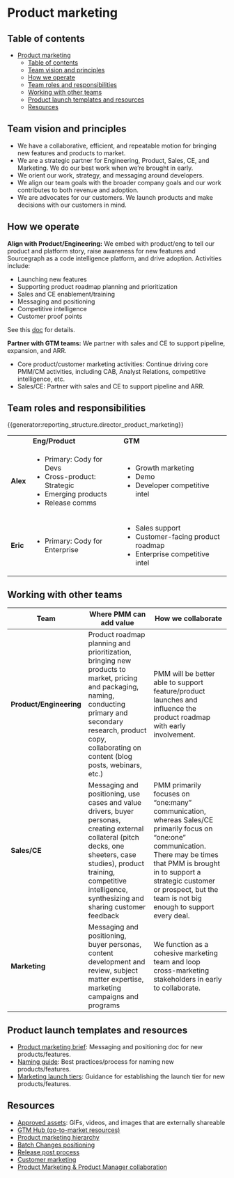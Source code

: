 # Product marketing

## Table of contents

- [Product marketing](#product-marketing)
  - [Table of contents](#table-of-contents)
  - [Team vision and principles](#team-vision-and-principles)
  - [How we operate](#how-we-operate)
  - [Team roles and responsibilities](#team-roles-and-responsibilities)
  - [Working with other teams](#working-with-other-teams)
  - [Product launch templates and resources](#product-launch-templates-and-resources)
  - [Resources](#resources)

## Team vision and principles

- We have a collaborative, efficient, and repeatable motion for bringing new features and products to market.
- We are a strategic partner for Engineering, Product, Sales, CE, and Marketing. We do our best work when we’re brought in early.
- We orient our work, strategy, and messaging around developers.
- We align our team goals with the broader company goals and our work contributes to both revenue and adoption.
- We are advocates for our customers. We launch products and make decisions with our customers in mind.

## How we operate

**Align with Product/Engineering:** We embed with product/eng to tell our product and platform story, raise awareness for new features and Sourcegraph as a code intelligence platform, and drive adoption. Activities include:

- Launching new features
- Supporting product roadmap planning and prioritization
- Sales and CE enablement/training
- Messaging and positioning
- Competitive intelligence
- Customer proof points

See this [doc](https://docs.google.com/document/d/1lnqZHXMnNQj0d1vCWmg3u4zz_toySthUMvOxZnCtdw0/edit#bookmark=id.e0jz6ct4ghl) for details.

**Partner with GTM teams:** We partner with sales and CE to support pipeline, expansion, and ARR.

- Core product/customer marketing activities: Continue driving core PMM/CM activities, including CAB, Analyst Relations, competitive intelligence, etc.
- Sales/CE: Partner with sales and CE to support pipeline and ARR.

## Team roles and responsibilities

{{generator:reporting_structure.director_product_marketing}}

<table>
  <tr>
   <td>
   </td>
   <td>
<strong>Eng/Product</strong>
   </td>
   <td><strong>GTM</strong>
   </td>
  </tr>
  <tr>
   <td><strong>Alex</strong>
   </td>
   <td>
<ul>
<li>Primary: Cody for Devs

<li>Cross-product: Strategic
<li>Emerging products
<li>Release comms
</li>
</ul>
   </td>
   <td>
<ul>
<li>Growth marketing
<li>Demo
<li>Developer competitive intel
</li>
</ul>
   </td>
  </tr>

  <tr>
   <td><strong>Eric</strong>
   </td>
   <td>
<ul>
<li>Primary: Cody for Enterprise
</li>
</ul>
   </td>
   <td>
<ul>
<li>Sales support
<li>Customer-facing product roadmap
<li>Enterprise competitive intel
</li>
</ul>
   </td>
  </tr>
</table>

## Working with other teams

| **Team**                | **Where PMM can add value**                                                                                                                                                                                                            | **How we collaborate**                                                                                                                                                                                                                                       |
| ----------------------- | -------------------------------------------------------------------------------------------------------------------------------------------------------------------------------------------------------------------------------------- | ------------------------------------------------------------------------------------------------------------------------------------------------------------------------------------------------------------------------------------------------------------ |
| **Product/Engineering** | Product roadmap planning and prioritization, bringing new products to market, pricing and packaging, naming, conducting primary and secondary research, product copy, collaborating on content (blog posts, webinars, etc.)            | PMM will be better able to support feature/product launches and influence the product roadmap with early involvement.                                                                                                                                        |
| **Sales/CE**            | Messaging and positioning, use cases and value drivers, buyer personas, creating external collateral (pitch decks, one sheeters, case studies), product training, competitive intelligence, synthesizing and sharing customer feedback | PMM primarily focuses on “one:many” communication, whereas Sales/CE primarily focus on “one:one” communication. There may be times that PMM is brought in to support a strategic customer or prospect, but the team is not big enough to support every deal. |
| **Marketing**           | Messaging and positioning, buyer personas, content development and review, subject matter expertise, marketing campaigns and programs                                                                                                  | We function as a cohesive marketing team and loop cross-marketing stakeholders in early to collaborate.                                                                                                                                                      |

## Product launch templates and resources

- [Product marketing brief](https://docs.google.com/document/d/1i-n7WKQrAMVAdCaGAX0shW1DbJ70cnnGkkb6yReOOPA/edit#): Messaging and positioning doc for new products/features.
- [Naming guide](naming_guide.md): Best practices/process for naming new products/features.
- [Marketing launch tiers](marketing_launch_tiers.md): Guidance for establishing the launch tier for new products/features.

## Resources

- [Approved assets](https://drive.google.com/drive/folders/15lb62hLLYM-mKEOrlg32bmSgIhNcvKFh?usp=sharing): GIFs, videos, and images that are externally shareable
- [GTM Hub (go-to-market resources)](gtm_hub.md)
- [Product marketing hierarchy](product_marketing_hierarchy.md)
- [Batch Changes positioning](../../engineering/teams/batch-changes/go-to-market/index.md)
- [Release post process](release_post_process.md)
- [Customer marketing](customer_marketing.md)
- [Product Marketing & Product Manager collaboration](../../product/process/gtm/pm_and_pmm.md)
